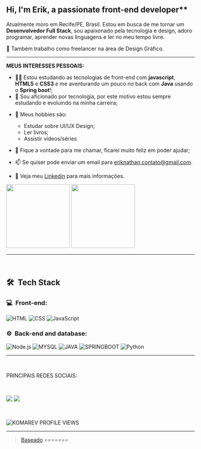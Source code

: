## Hi, I'm Erik, a passionate front-end developer**

Atualmente moro em Recife/PE, Brasil. Estou em busca de me tornar um **Desenvolvedor Full Stack**, sou apaixonado pela tecnologia e design, adoro programar, aprender novas linguagens e ler no meu tempo livre. 

🚀 Também trabalho como freelancer na área de Design Gráfico.

---

**MEUS INTERESSES PESSOAIS:**

- 👩‍💻 Estou estudando as tecnologias de front-end com **javascript**, **HTML5** e **CSS3** e me aventurando um pouco no back com **Java** usando o **Spring boot**!;
- 💼 Sou aficionado por tecnologia, por este motivo estou sempre estudando e evoluindo na minha carreira;

* 👾 Meus hobbies são: 
  * Estudar sobre UI/UX Design; 
  * Ler livros;
  * Assistir vídeos/séries

* 💬 Fique a vontade para me chamar, ficarei muito feliz em poder ajudar;
* 📫 Se quiser pode enviar um email para eriknathan.contato@gmail.com.
* 📝 Veja meu <a href="https://www.linkedin.com/in/erik-nathan-827b6b203/" target="_blank">Linkedin</a> para mais informações.

<div align="left">
<span>
  <img height="170em" src="https://github-readme-stats.vercel.app/api?username=erik-nathan&show_icons=true&include_all_commits=true&count_private=true&theme=slateorange&icon_color=#268bd2&title_color=#268bd2&custom_title=Amaury Erik Nathan GitHub Stats"/>
</span>
<span>
  <img height="170em" src="https://github-readme-stats.vercel.app/api/top-langs/?username=erik-nathan&layout=default&&langs_count=5&theme=slateorange&icon_color=#268bd2&title_color=#268bd2&custom_title=Most Used Languages"/>
</span>

---
<br>

<h2> 🛠 &nbsp;Tech Stack</h2>
<h3>💻 &nbsp;Front-end:</h3>

![HTML](https://img.shields.io/badge/-HTML-333333?style=flat&logo=HTML5)
![CSS](https://img.shields.io/badge/-CSS-333333?style=flat&logo=CSS3&logoColor=1572B6)
![JavaScript](https://img.shields.io/badge/-JavaScript-333333?style=flat&logo=javascript)
 
 <h3>⚙️ &nbsp;Back-end and database:</h3>
 
 ![Node.js](https://img.shields.io/badge/-Node.js-333333?style=flat&logo=node.js)
 ![MYSQL](https://img.shields.io/badge/-mysql-333333?style=flat&logo=mysql)
 ![JAVA](https://img.shields.io/badge/-java-333333?style=flat&logo=java)
 ![SPRINGBOOT](https://img.shields.io/badge/-springboot-333333?style=flat&logo=springboot)
 ![Python](https://img.shields.io/badge/-Python-333333?style=flat&logo=python)
 
 
---
<br> 

PRINCIPAIS REDES SOCIAIS:

<br>

<a href="https://www.linkedin.com/in/erik-nathan-827b6b203/" target="_blank"><img src="https://img.shields.io/badge/-LinkedIn-%230077B5?style=for-the-badge&logo=linkedin&logoColor=white" target="_blank"></a>
<a href="https://instagram.com/dev_eriknathan" target="_blank"><img src="https://img.shields.io/badge/-Instagram-%23E4405F?style=for-the-badge&logo=instagram&logoColor=white" target="_blank"></a>

<br>

![KOMAREV PROFILE VIEWS](https://komarev.com/ghpvc/?username=erik-nathan&label=PROFILE+VIEWS&)

---
 
>[Baseado](https://github.com/Strongreen) 
=======
